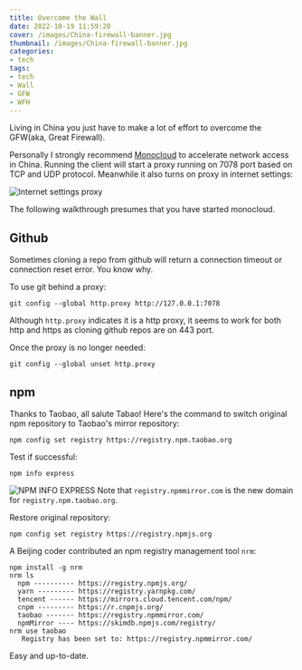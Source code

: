 ```yaml
---
title: Overcome the Wall
date: 2022-10-19 11:59:20
cover: /images/China-firewall-banner.jpg
thumbnail: /images/China-firewall-banner.jpg
categories:
- tech
tags:
- tech
- Wall
- GFW
- WFH
---
```


Living in China you just have to make a lot of effort to overcome the GFW(aka, Great Firewall).

Personally I strongly recommend [Monocloud](https://monocloud.me/) to accelerate network access in China. Running the client will start a proxy running on 7078 port based on TCP and UDP protocol. Meanwhile it also turns on proxy in internet settings:

![Internet settings proxy](/images/internet_settings_proxy.png)

The following walkthrough presumes that you have started monocloud.
<!--more-->

## Github
Sometimes cloning a repo from github will return a connection timeout or connection reset error. You know why.

To use git behind a proxy:

``` console
git config --global http.proxy http://127.0.0.1:7078
```

Although `http.proxy` indicates it is a http proxy, it seems to work for both http and https as cloning github repos are on 443 port.

Once the proxy is no longer needed:

```
git config --global unset http.proxy
```

## npm
Thanks to Taobao, all salute Tabao! Here's the command to switch original npm repository to Taobao's mirror repository:

``` console
npm config set registry https://registry.npm.taobao.org
```

Test if successful:
``` console
npm info express
```
![NPM INFO EXPRESS](/images/npm_mirror.png)
Note that `registry.npmmirror.com` is the new domain for `registry.npm.taobao.org`.

Restore original repository:
``` console
npm config set registry https://registry.npmjs.org
```

A Beijing coder contributed an npm registry management tool `nrm`:

``` console
npm install -g nrm
nrm ls
  npm ---------- https://registry.npmjs.org/
  yarn --------- https://registry.yarnpkg.com/
  tencent ------ https://mirrors.cloud.tencent.com/npm/
  cnpm --------- https://r.cnpmjs.org/
  taobao ------- https://registry.npmmirror.com/
  npmMirror ---- https://skimdb.npmjs.com/registry/
nrm use taobao
   Registry has been set to: https://registry.npmmirror.com/
```

Easy and up-to-date.

## 